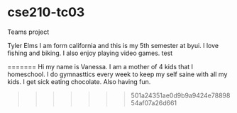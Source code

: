 # cse210-tc03
Teams project

Tyler Elms
I am form california and this is my 5th semester at byui. I love fishing and biking. I also enjoy playing video games.
test

=======
Hi my name is Vanessa. I am a mother of 4 kids that I homeschool. I do gymnasttics every week to keep my self saine with all my kids. I get sick eating chocolate. Also having fun.
>>>>>>> 501a24351ae0d9b9a9424e7889854af07a26d661
